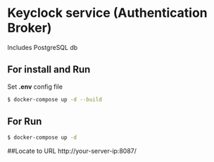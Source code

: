 # Keyclock service (Authentication Broker)

Includes PostgreSQL db

## For install and Run

Set **.env** config file

```bash
$ docker-compose up -d --build
```

## For Run
```bash
$ docker-compose up -d
```

##Locate to URL
http://your-server-ip:8087/
